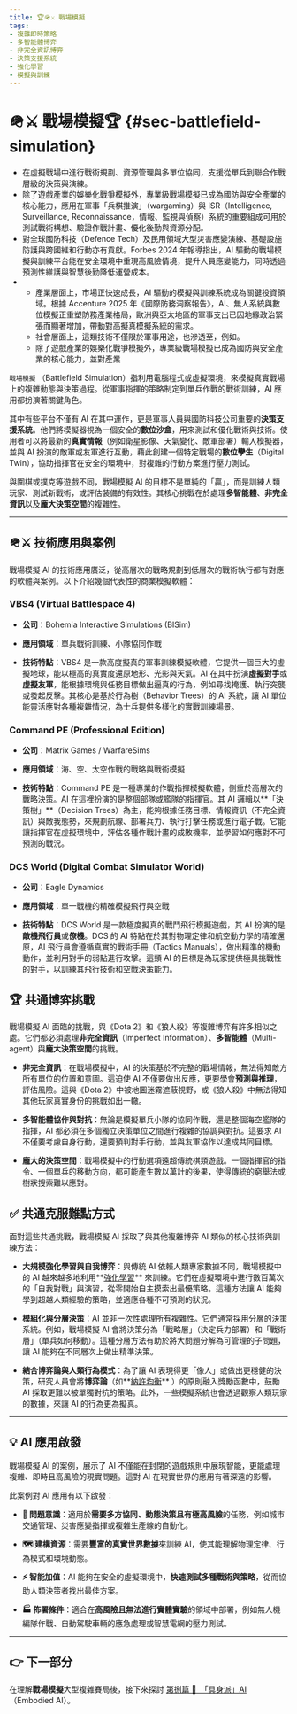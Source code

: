 ```yaml
---
title: 🏆🪖⚔️ 戰場模擬
tags:
- 複雜即時策略
- 多智能體博弈
- 非完全資訊博弈
- 決策支援系統
- 強化學習
- 模擬與訓練
---
```

# 🪖⚔️ 戰場模擬🏆 {#sec-battlefield-simulation}

  - 在虛擬戰場中進行戰術規劃、資源管理與多單位協同，支援從單兵到聯合作戰層級的決策與演練。  
  - 除了遊戲產業的娛樂化戰爭模擬外，專業級戰場模擬已成為國防與安全產業的核心能力，應用在軍事「兵棋推演」（wargaming）與 ISR（Intelligence, Surveillance, Reconnaissance，情報、監視與偵察）系統的重要組成可用於測試戰術構想、驗證作戰計畫、優化後勤與資源分配。
  - 對全球國防科技（Defence Tech）及民用領域大型災害應變演練、基礎設施防護與跨國維和行動亦有貢獻。Forbes 2024 年報導指出，AI 驅動的戰場模擬與訓練平台能在安全環境中重現高風險情境，提升人員應變能力，同時透過預測性維護與智慧後勤降低運營成本。
- 
  - 產業層面上，市場正快速成長，AI 驅動的模擬與訓練系統成為關鍵投資領域。根據 Accenture 2025 年《國際防務洞察報告》，AI、無人系統與數位模擬正重塑防務產業格局，歐洲與亞太地區的軍事支出已因地緣政治緊張而顯著增加，帶動對高擬真模擬系統的需求。  
  - 社會層面上，這類技術不僅限於軍事用途，也滲透至，例如。  
  - 除了遊戲產業的娛樂化戰爭模擬外，專業級戰場模擬已成為國防與安全產業的核心能力，並對產業

`戰場模擬` （Battlefield Simulation）指利用電腦程式或虛擬環境，來模擬真實戰場上的複雜動態與決策過程。從軍事指揮的策略制定到單兵作戰的戰術訓練，AI 應用都扮演著關鍵角色。

其中有些平台不僅有 AI 在其中運作，更是軍事人員與國防科技公司重要的**決策支援系統**。他們將模擬器視為一個安全的**數位沙盒**，用來測試和優化戰術與技術。使用者可以將最新的**真實情報**（例如衛星影像、天氣變化、敵軍部署）輸入模擬器，並與 AI 扮演的敵軍或友軍進行互動，藉此創建一個特定戰場的**數位孿生**（Digital Twin），協助指揮官在安全的環境中，對複雜的行動方案進行壓力測試。

與圍棋或撲克等遊戲不同，戰場模擬 AI 的目標不是單純的「贏」，而是訓練人類玩家、測試新戰術，或評估裝備的有效性。其核心挑戰在於處理**多智能體**、**非完全資訊**以及**龐大決策空間**的複雜性。

***

## 🪖⚔️ 技術應用與案例

戰場模擬 AI 的技術應用廣泛，從高層次的戰略規劃到低層次的戰術執行都有對應的軟體與案例。以下介紹幾個代表性的商業模擬軟體：

### VBS4 (Virtual Battlespace 4)

- **公司**：Bohemia Interactive Simulations (BISim)
    
- **應用領域**：單兵戰術訓練、小隊協同作戰
    
- **技術特點**：VBS4 是一款高度擬真的軍事訓練模擬軟體，它提供一個巨大的虛擬地球，能以極高的真實度還原地形、光影與天氣。AI 在其中扮演**虛擬對手**或**虛擬友軍**，能根據環境與任務目標做出逼真的行為，例如尋找掩護、執行突襲或發起反擊。其核心是基於行為樹（Behavior Trees）的 AI 系統，讓 AI 單位能靈活應對各種複雜情況，為士兵提供多樣化的實戰訓練場景。
    

### Command PE (Professional Edition)

- **公司**：Matrix Games / WarfareSims
    
- **應用領域**：海、空、太空作戰的戰略與戰術模擬
    
- **技術特點**：Command PE 是一種專業的作戰指揮模擬軟體，側重於高層次的戰略決策。AI 在這裡扮演的是整個部隊或艦隊的指揮官。其 AI 邏輯以**「決策樹」**（Decision Trees）為主，能夠根據任務目標、情報資訊（不完全資訊）與敵我態勢，來規劃航線、部署兵力、執行打擊任務或進行電子戰。它能讓指揮官在虛擬環境中，評估各種作戰計畫的成敗機率，並學習如何應對不可預測的戰況。
    

### DCS World (Digital Combat Simulator World)

- **公司**：Eagle Dynamics
    
- **應用領域**：單一戰機的精確模擬飛行與空戰
    
- **技術特點**：DCS World 是一款極度擬真的戰鬥飛行模擬遊戲，其 AI 扮演的是**敵機飛行員**或**僚機**。DCS 的 AI 特點在於其對物理定律和航空動力學的精確還原，AI 飛行員會遵循真實的戰術手冊（Tactics Manuals），做出精準的機動動作，並利用對手的弱點進行攻擊。這類 AI 的目標是為玩家提供極具挑戰性的對手，以訓練其飛行技術和空戰決策能力。
    

## 🏆 共通博弈挑戰

戰場模擬 AI 面臨的挑戰，與《Dota 2》和《狼人殺》等複雜博弈有許多相似之處。它們都必須處理**非完全資訊**（Imperfect Information）、**多智能體**（Multi-agent）與**龐大決策空間**的挑戰。

- **非完全資訊**：在戰場模擬中，AI 的決策基於不完整的戰場情報，無法得知敵方所有單位的位置和意圖。這迫使 AI 不僅要做出反應，更要學會**預測與推理**，評估風險。這與《Dota 2》中被地圖迷霧遮蔽視野，或《狼人殺》中無法得知其他玩家真實身份的挑戰如出一轍。
    
- **多智能體協作與對抗**：無論是模擬單兵小隊的協同作戰，還是整個海空艦隊的指揮，AI 都必須在多個獨立決策單位之間進行複雜的協調與對抗。這要求 AI 不僅要考慮自身行動，還要預判對手行動，並與友軍協作以達成共同目標。
    
- **龐大的決策空間**：戰場模擬中的行動選項遠超傳統棋類遊戲。一個指揮官的指令、一個單兵的移動方向，都可能產生數以萬計的後果，使得傳統的窮舉法或樹狀搜索難以應對。
    

## ✅ 共通克服難點方式

面對這些共通挑戰，戰場模擬 AI 採取了與其他複雜博弈 AI 類似的核心技術與訓練方法：

- **大規模強化學習與自我博弈**：與傳統 AI 依賴人類專家數據不同，戰場模擬中的 AI 越來越多地利用**[強化學習](02-06-behaviorism.zh-hant.md)** 來訓練。它們在虛擬環境中進行數百萬次的「自我對戰」與演習，從零開始自主摸索出最優策略。這種方法讓 AI 能夠學到超越人類經驗的策略，並適應各種不可預測的狀況。
    
- **模組化與分層決策**：AI 並非一次性處理所有複雜性。它們通常採用分層的決策系統。例如，戰場模擬 AI 會將決策分為「戰略層」（決定兵力部署）和「戰術層」（單兵如何移動）。這種分層方法有助於將大問題分解為可管理的子問題，讓 AI 能夠在不同層次上做出精準決策。
    
- **結合博弈論與人類行為模式**：為了讓 AI 表現得更「像人」或做出更穩健的決策，研究人員會將**博弈論**（如**[納許均衡](09-08-multi_agent_payoff_matrix.zh-hant.md)** ）的原則融入獎勵函數中，鼓勵 AI 採取更難以被單獨對抗的策略。此外，一些模擬系統也會透過觀察人類玩家的數據，來讓 AI 的行為更為擬真。
    

***

## 💡 AI 應用啟發

戰場模擬 AI 的案例，展示了 AI 不僅能在封閉的遊戲規則中展現智能，更能處理複雜、即時且高風險的現實問題。這對 AI 在現實世界的應用有著深遠的影響。

此案例對 AI 應用有以下啟發：

- **🎯 問題意識**：適用於**需要多方協同、動態決策且有極高風險**的任務，例如城市交通管理、災害應變指揮或複雜生產線的自動化。
    
- **🗺️ 建構資源**：需要**豐富的真實世界數據**來訓練 AI，使其能理解物理定律、行為模式和環境動態。
    
- **⚡ 智能加值**：AI 能夠在安全的虛擬環境中，**快速測試多種戰術與策略**，從而協助人類決策者找出最佳方案。
    
- **🏭 佈署條件**：適合在**高風險且無法進行實體實驗**的領域中部署，例如無人機編隊作戰、自動駕駛車輛的應急處理或智慧電網的壓力測試。
    

***

## 👉 下一部分

在理解**戰場模擬**大型複雜賽局後，接下來探討 [第捌篇 🦾　「具身派」AI](08----embodied_ai.zh-hant)　（Embodied AI）。